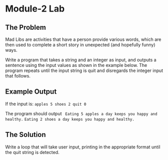 # Module-2 Lab

## The Problem
Mad Libs are activities that have a person provide various words, which are then used to complete a short story in unexpected (and hopefully funny) ways.

Write a program that takes a string and an integer as input, and outputs a sentence using the input values as shown in the example below. The program repeats until the input string is quit and disregards the integer input that follows.

## Example Output
If the input is: 
```apples 5 shoes 2 quit 0```



The program should output
``` Eating 5 apples a day keeps you happy and healthy.```
```Eating 2 shoes a day keeps you happy and healthy.```

## The Solution
Write a loop that will take user input, printing in the appropriate format until the quit string is detected.